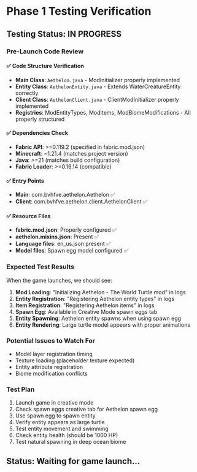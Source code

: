 # Phase 1 Testing Verification

## Testing Status: IN PROGRESS

### Pre-Launch Code Review

#### ✅ Code Structure Verification
- **Main Class**: `Aethelon.java` - ModInitializer properly implemented
- **Entity Class**: `AethelonEntity.java` - Extends WaterCreatureEntity correctly
- **Client Class**: `AethelonClient.java` - ClientModInitializer properly implemented
- **Registries**: ModEntityTypes, ModItems, ModBiomeModifications - All properly structured

#### ✅ Dependencies Check
- **Fabric API**: >=0.119.2 (specified in fabric.mod.json)
- **Minecraft**: ~1.21.4 (matches project version)
- **Java**: >=21 (matches build configuration)
- **Fabric Loader**: >=0.16.14 (compatible)

#### ✅ Entry Points
- **Main**: com.bvhfve.aethelon.Aethelon ✅
- **Client**: com.bvhfve.aethelon.client.AethelonClient ✅

#### ✅ Resource Files
- **fabric.mod.json**: Properly configured ✅
- **aethelon.mixins.json**: Present ✅
- **Language files**: en_us.json present ✅
- **Model files**: Spawn egg model configured ✅

### Expected Test Results

When the game launches, we should see:
1. **Mod Loading**: "Initializing Aethelon - The World Turtle mod" in logs
2. **Entity Registration**: "Registering Aethelon entity types" in logs
3. **Item Registration**: "Registering Aethelon items" in logs
4. **Spawn Egg**: Available in Creative Mode spawn eggs tab
5. **Entity Spawning**: Aethelon entity spawns when using spawn egg
6. **Entity Rendering**: Large turtle model appears with proper animations

### Potential Issues to Watch For
- Model layer registration timing
- Texture loading (placeholder texture expected)
- Entity attribute registration
- Biome modification conflicts

### Test Plan
1. Launch game in creative mode
2. Check spawn eggs creative tab for Aethelon spawn egg
3. Use spawn egg to spawn entity
4. Verify entity appears as large turtle
5. Test entity movement and swimming
6. Check entity health (should be 1000 HP)
7. Test natural spawning in deep ocean biome

## Status: Waiting for game launch...